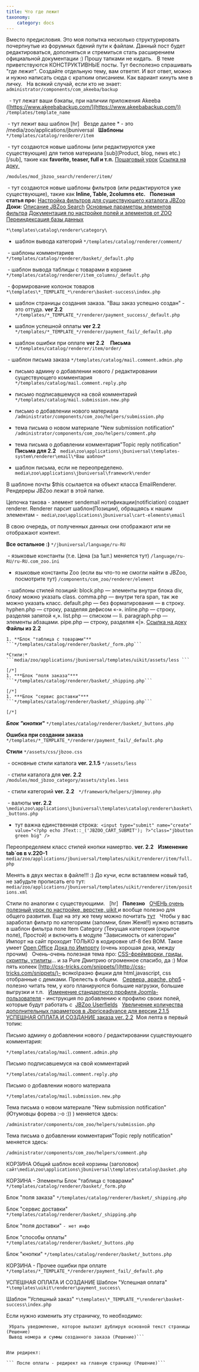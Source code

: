 ```yaml
---
title: Что где лежит
taxonomy:
    category: docs
---
```

Вместо предисловия.
Это моя попытка несколько структурировать почерпнутые из форумных бдений пути к файлам. Данный пост будет редактироваться, дополняться и стремиться стать расширением официальной документации :) Прошу тапками не кидать.
 
В теме приветствуются КОНСТРУКТИВНЫЕ посты. Тут бесполезно спрашивать "где лежит". Создайте отдельную тему, вам ответят. И вот ответ, можно и нужно написать сюда с кратким описанием. Как вариант кинуть мне в личку.
 
На всякий случай, если кто не знает:
 
```administrator/components/com_akeeba/backup```

  - тут лежат ваши бэкапы, при наличии приложения Akeeba ([https://www.akeebabackup.com/](https://www.akeebabackup.com/))
```/templates/template_name```

 - тут лежит ваш шаблон
[hr]
 
Везде далее * - это /media/zoo/applications/jbuniversal
 
**Шаблоны**
```*/templates/catalog/renderer/item```

 - тут создаются новые шаблоны (или редактируются уже существующие) для типов материала [sub](Product, blog, news etc.)[/sub], такие как **favorite, teaser, full и т.п.**
[Пошаговый урок](http://forum.jbzoo.com/topic/2591-kak-dobavit-novyj-shablon-k-tipu-materiala/)
[Ссылка на доку ](http://jbzoo.ru/docs/item-templates)
 

```/modules/mod_jbzoo_search/renderer/item/```

 - тут создаются новые шаблоны фильтров (или редактируются уже существующие), такие как **Inline, Table, 2columns etc.**
 
**Полезная статья про:**
[Настройка фильтров для существующего каталога JBZoo](http://forum.jbzoo.com/topic/2417-nastrojka-filtrov-dlya-suschestvuyuschego-kataloga/?hl=шаблоны+фильтров)
**Доки:**
[Описание JBZoo Search](http://joomla-book.ru/zoo-joomla-advanced-search)
[Основные параметры элементов фильтра](http://joomla-book.ru/jbzoo/jbzoo-filter)
[Документация по настройке полей и элементов от ZOO](http://www.yootheme.com/zoo/documentation?view=docs)
[Переиндексация базы данных](http://forum.jbzoo.com/topic/1976-)

```*\templates\catalog\renderer\category\```

- шаблон вывода категорий
```*/templates/catalog/renderer/comment/```

 - шаблоны комментариев
```*/templates/catalog/renderer/basket/_default.php```

 - шаблон вывода таблицы с товарами в корзине
```*/templates/catalog/renderer/item_columns/_default.php```

 - формирование колонок товаров 
```*\templates\*_TEMPLATE_*\renderer\basket-success\index.php```

- шаблон страницы создания заказа. "Ваш заказ успешно создан" - это оттуда. **ver 2.2**
```*/templates/*_TEMPLATE_*/renderer/payment_success/_default.php ```

- шаблон успешной оплаты **ver 2.2**
```*/templates/*_TEMPLATE_*/renderer/payment_fail/_default.php ```

- шаблон ошибки при оплате **ver 2.2**
  
**Письма**
```*/templates/catalog/renderer/item/order/```

 - шаблон письма заказа
```*/templates/catalog/mail.comment.admin.php```

- письмо админу о добавлении нового / редактировании существующего комментария
```*/templates/catalog/mail.comment.reply.php```

- письмо подписавшемуся на свой комментарий
```*/templates/catalog/mail.submission.new.php```

- письмо о добавлении нового материала
```/administrator/components/com_zoo/helpers/submission.php```

- тема письма о новом материале "New submission notification"
```/administrator/components/com_zoo/helpers/comment.php```

- тема письма о добавлении комментария"Topic reply notification"
 
**Письма для 2.2**
 
```media\zoo\applications\jbuniversal\templates-system\renderer\email\*Ваш шаблон*```

- шаблон письма, если не переопределено.
```media\zoo\applications\jbuniversal\framework\render```

В шаблоне почты $this ссылается на объект класса EmailRenderer. Рендереры JBZoo лежат в этой папке.

Цепочка такова - элемент sendemail нотификации(notificiation) создает renderer.
Renderer парсит шаблон(Позиции), обращаясь к нашим элементам - 
```media\zoo\applications\jbuniversal\cart-elements\email```

В свою очередь, от полученных данных они отображают или не отображают контент.

**Все остальное :)**
```*/jbuniversal/language/ru-RU```

 - языковые константы (т.е. Цена (за 1шт.) меняется тут)
```/language/ru-RU/ru-RU.com_zoo.ini ```

- языковые константы Zoo (если вы что-то не смогли найти в JBZoo, посмотрите тут)
```/components/com_zoo/renderer/element```

 - шаблоны стилей позиций:
block.php — элементы внутри блока div, блоку можно указать class.
comma.php — внутри тега span, так же можно указать класс.
default.php — без форматирования — в строку.
hyphen.php — строку, разделяя дефисом «-».
inline.php — строку, разделяя запятой «,».
list.php — списком — li.
paragraph.php — элементы абзацами.
pipe.php — строку, разделяя «|».
[Ссылка на доку](http://jbzoo.ru/docs/position-styles)
 
**Файлы из 2.2**
 
 

	1. **Блок "таблица с товарами"**
	```*/templates/catalog/renderer/basket/_form.php```

	*Стили:*
	```media/zoo/applications/jbuniversal/templates/uikit/assets/less ```

	[/*]
	1. ***Блок "поля заказа"***
	```*/templates/catalog/renderer/basket/_shipping.php```

	[/*]
	1. ***Блок "сервис доставки"***
	```*/templates/catalog/renderer/basket/_shipping.php```

	[/*]

***Блок "кнопки"***
```*/templates/catalog/renderer/basket/_buttons.php```

**Ошибка при создании заказа**
```*/templates/*_TEMPLATE_*/renderer/payment_fail/_default.php```

**Стили**
```*/assets/css/jbzoo.css```

 - основные стили каталога **ver. 2.1.5**
```*/assets/less```

 - стили каталога для **ver.** **2.2**
 
```/modules/mod_jbzoo_category/assets/styles.less```

 - стили категорий **ver.** **2.2**
 
```*/framework/helpers/jbmoney.php```

 - валюты **ver. 2.2**
```\media\zoo\applications\jbuniversal\templates\catalog\renderer\basket\_buttons.php```

- тут важна единственная строка: 
```<input type="submit" name="create" value="<?php echo JText::_('JBZOO_CART_SUBMIT'); ?>"class="jbbutton green big" />```

Переопределяем класс стилей кнопки намертво. **ver. 2.2**
 
**Изменение tab`ов в v.220-1**
```media/zoo/applications/jbuniversal/templates/uikit/renderer/item/full.php```

Менять в двух местах в файле!!! :) До кучи, если вставляем новый таб, не забудьте прописать его тут:  
```media/zoo/applications/jbuniversal/templates/uikit/renderer/item/positions.xml```

Стили по аналогии с существующими.
 
[hr]
 
**Полезно**
 
[ОЧЕНЬ очень полезный урок по настройке, верстке, uikit ](http://jbzooshop.ru/blog-o-jbzoo/30-kak-verstat-jbzoo)и вообще полезно для общего развития. Еще на эту же тему можно почитать [тут](http://forum.jbzoo.com/topic/8312-shablon-uikit-dlya-jbzoo-jbmarketplace/)
 
Чтобы у вас заработал фильтр по категориям (запомни, блин Женя!!) нужно вставить в шаблон фильтра поле Item Category (Текущая категория (скрытое поле), Простой) и включить в модуле "Зависимость от категории"
 
Импорт на сайт проходит ТОЛЬКО в кодировке utf-8 без BOM. Такое умеет [Open Office](https://www.openoffice.org/ru/)
[Дока по Импорту](http://jbzoo.ru/docs/import-csv-zoo) (очень хорошая дока, между прочим)
 
Очень-очень полезная тема про:
[CSS-фреймворки, гриды, скрипты, утилиты](http://forum.jbzoo.com/topic/9078-css-frejmvorki-gridy-skripty-utility-i-raznye-shtu/page-2#entry50718)... и за Pure Дмитрию огроменное спасибо, да :) Мои пять копеек [http://css-tricks.com/snippets/](http://css-tricks.com/snippets/)- всяко\разно фишки для html,javascript, css отобранные с демками. Прелесть в общем.
 
[Сервера, apache, php5](http://forum.jbzoo.com/topic/9957-nginx-php5-fpm/?p=56058) - полезно читать тем, у кого планируются большие нагрузки, большие выгрузки и т.п.
 
[Изменение стандартного профиля Joomla-пользователя](http://forum.jbzoo.com/topic/9804-izmenenie-standartnogo-profilya-polzovatelya-joomla/?hl=ru-ru) - инструкция по добавлению к профилю своих полей, которые будут работать с 
[JBZoo Userfields](http://forum.jbzoo.com/topic/9781-jbzoo-userfields-jbmarketplace/)
 
[Увеличение количества дополнительных параметров в Jbpriceadvance для версии 2.1.5](http://forum.jbzoo.com/topic/9361-uvelichenie-kolichestva-dop-parametrov-v-jbpriceadvance/?p=51981)
 
 
[УСПЕШНАЯ ОПЛАТА И СОЗДАНИЕ заказа ver. 2.2](http://forum.jbzoo.com/topic/10189-chto-gde-lezhit-ili-fajlovaya-sistema/?p=78024)
 Моя лепта в первый топик:



Письмо админу о добавлении нового / редактировании существующего комментария:

```*/templates/catalog/mail.comment.admin.php```



Письмо подписавшемуся на свой комментарий

```*/templates/catalog/mail.comment.reply.php```



Письмо о добавлении нового материала

```*/templates/catalog/mail.submission.new.php```



Тема письма о новом материале "New submission notification" (Ютумовцы форева :-o :)) ) меняется здесь:

```/administrator/components/com_zoo/helpers/submission.php```



Тема письма о добавлении комментария"Topic reply notification" меняется здесь:

```/administrator/components/com_zoo/helpers/comment.php```


КОРЗИНА
Общий шаблон всей корзины (заголовок)
```сайт\media\zoo\applications\jbuniversal\templates\catalog\basket.php  ```

КОРЗИНА - Элементы
Блок "таблица с товарами"
```*/templates/catalog/renderer/basket/_form.php```

Блок "поля заказа"
```*/templates/catalog/renderer/basket/_shipping.php```

Блок "сервис доставки"
```*/templates/catalog/renderer/basket/_shipping.php```

Блок "поля доставки"
```- нет инфо```

Блок "способы оплаты"
```*/templates/catalog/renderer/basket/_buttons.php```

Блок "кнопки"
```*/templates/catalog/renderer/basket/_buttons.php```

КОРЗИНА - Прочее
ошибки при оплате
```*/templates/*_TEMPLATE_*/renderer/payment_fail/_default.php```

УСПЕШНАЯ ОПЛАТА И СОЗДАНИЕ
Шаблон "Успешная оплата"
```*\templates\uikit\renderer\payment_success\```

Шаблон "Успешный заказ"
```*\templates\*_TEMPLATE_*\renderer\basket-success\index.php```


Если нужно изменить эту страничку, то необходимо:

``` Полная правка шаблона "Успешный заказ" или "Успешная оплата" (...\renderer\payment_success\  и  ...\renderer\basket-success\)
 Убрать уведомление, которое вылазит дублируя основной текст страницы (Решение)
 Вывод номера и суммы созданного заказа (Решение)```


Или редирект:

``` После оплаты - редирект на главную страницу (Решение)```

